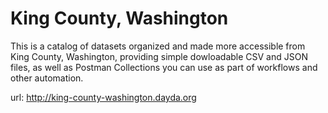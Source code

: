 # King County, Washington

This is a catalog of datasets organized and made more accessible from King County, Washington, providing simple dowloadable CSV and JSON files, as well as Postman Collections you can use as part of workflows and other automation.

url: http://king-county-washington.dayda.org

